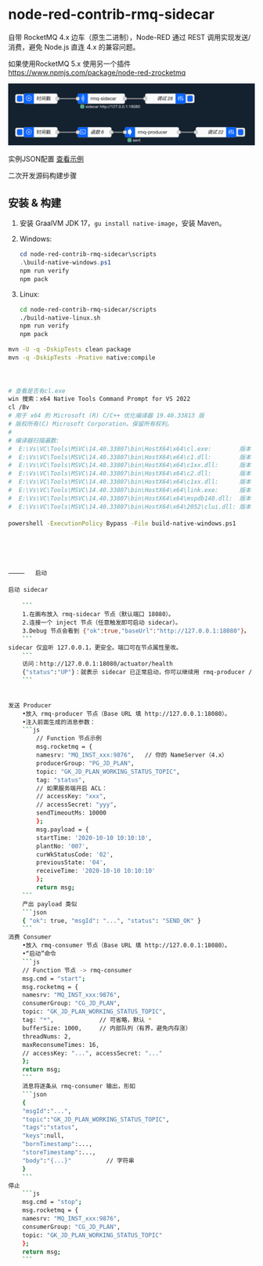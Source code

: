 # node-red-contrib-rmq-sidecar

自带 RocketMQ 4.x 边车（原生二进制），Node-RED 通过 REST 调用实现发送/消费，避免 Node.js 直连 4.x 的兼容问题。

如果使用RocketMQ 5.x 使用另一个插件 https://www.npmjs.com/package/node-red-zrocketmq


![node-red-contrib-rmq-sidecar](images/image.png)

实例JSON配置
[查看示例](examples/demo.json)



二次开发源码构建步骤
## 安装 & 构建

1) 安装 GraalVM JDK 17，`gu install native-image`，安装 Maven。
2) Windows:

   ```powershell
   cd node-red-contrib-rmq-sidecar\scripts
   .\build-native-windows.ps1
   npm run verify
   npm pack
   
3) Linux:

    ```sh
    cd node-red-contrib-rmq-sidecar/scripts
    ./build-native-linux.sh
    npm run verify
    npm pack
    ```


```sh
mvn -U -q -DskipTests clean package
mvn -q -DskipTests -Pnative native:compile



# 查看是否有cl.exe
win 搜索：x64 Native Tools Command Prompt for VS 2022
cl /Bv
# 用于 x64 的 Microsoft (R) C/C++ 优化编译器 19.40.33813 版
# 版权所有(C) Microsoft Corporation。保留所有权利。
# 
# 编译器扫描遍数:
#  E:\Vs\VC\Tools\MSVC\14.40.33807\bin\HostX64\x64\cl.exe:        版本 19.40.33813.0
#  E:\Vs\VC\Tools\MSVC\14.40.33807\bin\HostX64\x64\c1.dll:        版本 19.40.33813.0
#  E:\Vs\VC\Tools\MSVC\14.40.33807\bin\HostX64\x64\c1xx.dll:      版本 19.40.33813.0
#  E:\Vs\VC\Tools\MSVC\14.40.33807\bin\HostX64\x64\c2.dll:        版本 19.40.33813.0
#  E:\Vs\VC\Tools\MSVC\14.40.33807\bin\HostX64\x64\c1xx.dll:      版本 19.40.33813.0
#  E:\Vs\VC\Tools\MSVC\14.40.33807\bin\HostX64\x64\link.exe:      版本 14.40.33813.0
#  E:\Vs\VC\Tools\MSVC\14.40.33807\bin\HostX64\x64\mspdb140.dll:  版本 14.40.33813.0
#  E:\Vs\VC\Tools\MSVC\14.40.33807\bin\HostX64\x64\2052\clui.dll: 版本 19.40.33813.0

powershell -ExecutionPolicy Bypass -File build-native-windows.ps1





⸻   启动

启动 sidecar

    ```
    1.在画布放入 rmq-sidecar 节点（默认端口 18080）。
    2.连接一个 inject 节点（任意触发即可启动 sidecar）。
    3.Debug 节点会看到 {"ok":true,"baseUrl":"http://127.0.0.1:18080"}。
    ```
sidecar 仅监听 127.0.0.1，更安全。端口可在节点属性里改。
    ```
    访问：http://127.0.0.1:18080/actuator/health
    {"status":"UP"}：就表示 sidecar 已正常启动，你可以继续用 rmq-producer / rmq-consumer 节点收发消息。
    ```


发送 Producer
    •放入 rmq-producer 节点（Base URL 填 http://127.0.0.1:18080）。
    •注入前面生成的消息参数：
    ```js
        // Function 节点示例
        msg.rocketmq = {
        namesrv: "MQ_INST_xxx:9876",   // 你的 NameServer（4.x）
        producerGroup: "PG_JD_PLAN",
        topic: "GK_JD_PLAN_WORKING_STATUS_TOPIC",
        tag: "status",
        // 如果服务端开启 ACL：
        // accessKey: "xxx",
        // accessSecret: "yyy",
        sendTimeoutMs: 10000
        };
        msg.payload = {
        startTime: '2020-10-10 10:10:10',
        plantNo: '007',
        curWkStatusCode: '02',
        previousState: '04',
        receiveTime: '2020-10-10 10:10:10'
        };
        return msg;
    ```
    产出 payload 类似
    ```json
    { "ok": true, "msgId": "...", "status": "SEND_OK" }
    ```
消费 Consumer
    •放入 rmq-consumer 节点（Base URL 填 http://127.0.0.1:18080）。
    •“启动”命令
    ```js
    // Function 节点 -> rmq-consumer
    msg.cmd = "start";
    msg.rocketmq = {
    namesrv: "MQ_INST_xxx:9876",
    consumerGroup: "CG_JD_PLAN",
    topic: "GK_JD_PLAN_WORKING_STATUS_TOPIC",
    tag: "*",             // 可省略，默认 *
    bufferSize: 1000,     // 内部队列（有界，避免内存涨）
    threadNums: 2,
    maxReconsumeTimes: 16,
    // accessKey: "...", accessSecret: "..."
    };
    return msg;
    ```
    消息将逐条从 rmq-consumer 输出，形如
    ```json
    {
    "msgId":"...",
    "topic":"GK_JD_PLAN_WORKING_STATUS_TOPIC",
    "tags":"status",
    "keys":null,
    "bornTimestamp":...,
    "storeTimestamp":...,
    "body":"{...}"          // 字符串
    }
    ```
停止
    ```js
    msg.cmd = "stop";
    msg.rocketmq = {
    namesrv: "MQ_INST_xxx:9876",
    consumerGroup: "CG_JD_PLAN",
    topic: "GK_JD_PLAN_WORKING_STATUS_TOPIC"
    };
    return msg;
    ```
